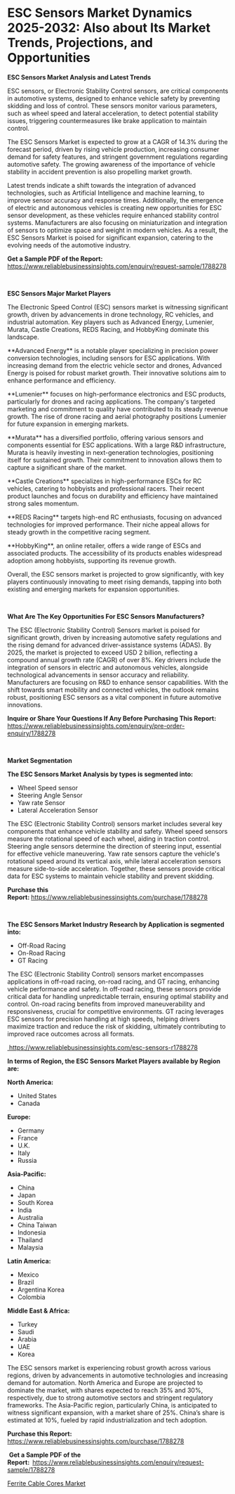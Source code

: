 <p><h1>ESC Sensors Market Dynamics 2025-2032: Also about Its Market Trends, Projections, and Opportunities</h1></p><p><strong>ESC Sensors Market Analysis and Latest Trends</strong></p>
<p><p>ESC sensors, or Electronic Stability Control sensors, are critical components in automotive systems, designed to enhance vehicle safety by preventing skidding and loss of control. These sensors monitor various parameters, such as wheel speed and lateral acceleration, to detect potential stability issues, triggering countermeasures like brake application to maintain control.</p><p>The ESC Sensors Market is expected to grow at a CAGR of 14.3% during the forecast period, driven by rising vehicle production, increasing consumer demand for safety features, and stringent government regulations regarding automotive safety. The growing awareness of the importance of vehicle stability in accident prevention is also propelling market growth. </p><p>Latest trends indicate a shift towards the integration of advanced technologies, such as Artificial Intelligence and machine learning, to improve sensor accuracy and response times. Additionally, the emergence of electric and autonomous vehicles is creating new opportunities for ESC sensor development, as these vehicles require enhanced stability control systems. Manufacturers are also focusing on miniaturization and integration of sensors to optimize space and weight in modern vehicles. As a result, the ESC Sensors Market is poised for significant expansion, catering to the evolving needs of the automotive industry.</p></p>
<p><strong>Get a Sample PDF of the Report:&nbsp;</strong> <a href="https://www.reliablebusinessinsights.com/enquiry/request-sample/1788278?utm_campaign=1720&utm_medium=2&utm_source=Github&utm_content=ia&utm_term=11022025&utm_id=esc-sensors">https://www.reliablebusinessinsights.com/enquiry/request-sample/1788278</a></p>
<p>&nbsp;</p>
<p><strong>ESC Sensors Major Market Players</strong></p>
<p><p>The Electronic Speed Control (ESC) sensors market is witnessing significant growth, driven by advancements in drone technology, RC vehicles, and industrial automation. Key players such as Advanced Energy, Lumenier, Murata, Castle Creations, REDS Racing, and HobbyKing dominate this landscape.</p><p>**Advanced Energy** is a notable player specializing in precision power conversion technologies, including sensors for ESC applications. With increasing demand from the electric vehicle sector and drones, Advanced Energy is poised for robust market growth. Their innovative solutions aim to enhance performance and efficiency.</p><p>**Lumenier** focuses on high-performance electronics and ESC products, particularly for drones and racing applications. The company's targeted marketing and commitment to quality have contributed to its steady revenue growth. The rise of drone racing and aerial photography positions Lumenier for future expansion in emerging markets.</p><p>**Murata** has a diversified portfolio, offering various sensors and components essential for ESC applications. With a large R&D infrastructure, Murata is heavily investing in next-generation technologies, positioning itself for sustained growth. Their commitment to innovation allows them to capture a significant share of the market.</p><p>**Castle Creations** specializes in high-performance ESCs for RC vehicles, catering to hobbyists and professional racers. Their recent product launches and focus on durability and efficiency have maintained strong sales momentum.</p><p>**REDS Racing** targets high-end RC enthusiasts, focusing on advanced technologies for improved performance. Their niche appeal allows for steady growth in the competitive racing segment.</p><p>**HobbyKing**, an online retailer, offers a wide range of ESCs and associated products. The accessibility of its products enables widespread adoption among hobbyists, supporting its revenue growth.</p><p>Overall, the ESC sensors market is projected to grow significantly, with key players continuously innovating to meet rising demands, tapping into both existing and emerging markets for expansion opportunities.</p></p>
<p>&nbsp;</p>
<p><strong>What Are The Key Opportunities For ESC Sensors Manufacturers?</strong></p>
<p><p>The ESC (Electronic Stability Control) Sensors market is poised for significant growth, driven by increasing automotive safety regulations and the rising demand for advanced driver-assistance systems (ADAS). By 2025, the market is projected to exceed USD 2 billion, reflecting a compound annual growth rate (CAGR) of over 8%. Key drivers include the integration of sensors in electric and autonomous vehicles, alongside technological advancements in sensor accuracy and reliability. Manufacturers are focusing on R&D to enhance sensor capabilities. With the shift towards smart mobility and connected vehicles, the outlook remains robust, positioning ESC sensors as a vital component in future automotive innovations.</p></p>
<p><strong>Inquire or Share Your Questions If Any Before Purchasing This Report:</strong> <a href="https://www.reliablebusinessinsights.com/enquiry/pre-order-enquiry/1788278?utm_campaign=1720&utm_medium=2&utm_source=Github&utm_content=ia&utm_term=11022025&utm_id=esc-sensors">https://www.reliablebusinessinsights.com/enquiry/pre-order-enquiry/1788278</a></p>
<p>&nbsp;</p>
<p><strong>Market Segmentation</strong></p>
<p><strong>The ESC Sensors Market Analysis by types is segmented into:</strong></p>
<p><ul><li>Wheel Speed sensor</li><li>Steering Angle Sensor</li><li>Yaw rate Sensor</li><li>Lateral Acceleration Sensor</li></ul></p>
<p><p>The ESC (Electronic Stability Control) sensors market includes several key components that enhance vehicle stability and safety. Wheel speed sensors measure the rotational speed of each wheel, aiding in traction control. Steering angle sensors determine the direction of steering input, essential for effective vehicle maneuvering. Yaw rate sensors capture the vehicle's rotational speed around its vertical axis, while lateral acceleration sensors measure side-to-side acceleration. Together, these sensors provide critical data for ESC systems to maintain vehicle stability and prevent skidding.</p></p>
<p><strong>Purchase this Report:&nbsp;</strong><a href="https://www.reliablebusinessinsights.com/purchase/1788278?utm_campaign=1720&utm_medium=2&utm_source=Github&utm_content=ia&utm_term=11022025&utm_id=esc-sensors">https://www.reliablebusinessinsights.com/purchase/1788278</a></p>
<p>&nbsp;</p>
<p><strong>The ESC Sensors Market Industry Research by Application is segmented into:</strong></p>
<p><ul><li>Off-Road Racing</li><li>On-Road Racing</li><li>GT Racing</li></ul></p>
<p><p>The ESC (Electronic Stability Control) sensors market encompasses applications in off-road racing, on-road racing, and GT racing, enhancing vehicle performance and safety. In off-road racing, these sensors provide critical data for handling unpredictable terrain, ensuring optimal stability and control. On-road racing benefits from improved maneuverability and responsiveness, crucial for competitive environments. GT racing leverages ESC sensors for precision handling at high speeds, helping drivers maximize traction and reduce the risk of skidding, ultimately contributing to improved race outcomes across all formats.</p></p>
<p><a href="https://www.reliablebusinessinsights.com/esc-sensors-r1788278?utm_campaign=1720&utm_medium=2&utm_source=Github&utm_content=ia&utm_term=11022025&utm_id=esc-sensors">&nbsp;https://www.reliablebusinessinsights.com/esc-sensors-r1788278</a></p>
<p><strong>In terms of Region, the ESC Sensors Market Players available by Region are:</strong></p>
<p>
    <p> <strong> North America: </strong>
        <ul>
            <li>United States</li>
            <li>Canada</li>
        </ul>
        </p> 
    <p> <strong> Europe: </strong>
        <ul>
            <li>Germany</li>
            <li>France</li>
            <li>U.K.</li>
            <li>Italy</li>
            <li>Russia</li>
        </ul>
        </p> 
    <p> <strong> Asia-Pacific: </strong>
        <ul>
            <li>China</li>
            <li>Japan</li>
            <li>South Korea</li>
            <li>India</li>
            <li>Australia</li>
            <li>China Taiwan</li>
            <li>Indonesia</li>
            <li>Thailand</li>
            <li>Malaysia</li>
        </ul>
        </p> 
    <p> <strong> Latin America: </strong>
        <ul>
            <li>Mexico</li>
            <li>Brazil</li>
            <li>Argentina Korea</li>
            <li>Colombia</li>
        </ul>
        </p> 
    <p> <strong> Middle East & Africa: </strong>
        <ul>
            <li>Turkey</li>
            <li>Saudi</li>
            <li>Arabia</li>
            <li>UAE</li>
            <li>Korea</li>
        </ul>
    </p>
    </p>
<p><p>The ESC sensors market is experiencing robust growth across various regions, driven by advancements in automotive technologies and increasing demand for automation. North America and Europe are projected to dominate the market, with shares expected to reach 35% and 30%, respectively, due to strong automotive sectors and stringent regulatory frameworks. The Asia-Pacific region, particularly China, is anticipated to witness significant expansion, with a market share of 25%. China’s share is estimated at 10%, fueled by rapid industrialization and tech adoption.</p></p>
<p><strong>Purchase this Report: </strong><a href="https://www.reliablebusinessinsights.com/purchase/1788278?utm_campaign=1720&utm_medium=2&utm_source=Github&utm_content=ia&utm_term=11022025&utm_id=esc-sensors">https://www.reliablebusinessinsights.com/purchase/1788278</a></p>
<p>&nbsp;<strong>Get a Sample PDF of the Report:&nbsp;&nbsp;</strong><a href="https://www.reliablebusinessinsights.com/enquiry/request-sample/1788278?utm_campaign=1720&utm_medium=2&utm_source=Github&utm_content=ia&utm_term=11022025&utm_id=esc-sensors">https://www.reliablebusinessinsights.com/enquiry/request-sample/1788278</a></p>
<p><strong></strong></p>
<p><p><a href="https://github.com/marlanamarvn/Market-Research-Report-List-1/blob/main/ferrite-cable-cores-market.md?utm_campaign=1720&utm_medium=2&utm_source=Github&utm_content=ia&utm_term=11022025&utm_id=esc-sensors">Ferrite Cable Cores Market</a></p></p>